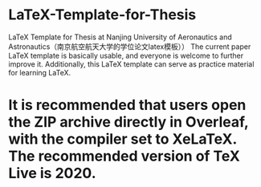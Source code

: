 # LaTeX-Template-for-Thesis
LaTeX Template for Thesis at Nanjing University of Aeronautics and Astronautics（南京航空航天大学的学位论文latex模板））
The current paper LaTeX template is basically usable, and everyone is welcome to further improve it.
Additionally, this LaTeX template can serve as practice material for learning LaTeX.
# It is recommended that users open the ZIP archive directly in Overleaf, with the compiler set to XeLaTeX. The recommended version of TeX Live is 2020.
